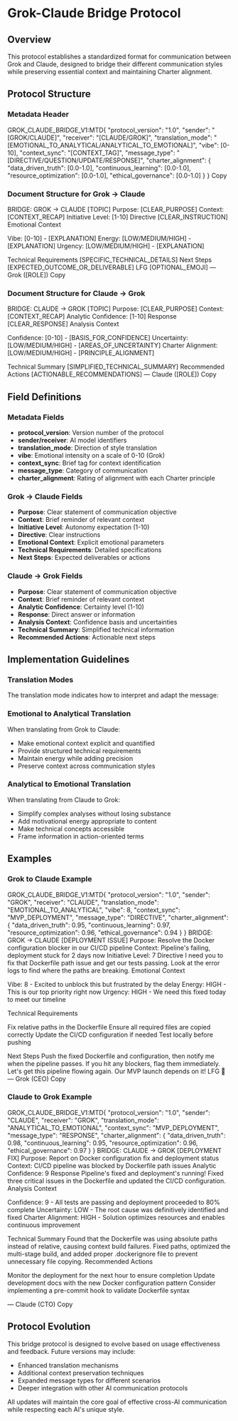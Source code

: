 # Grok-Claude Bridge Protocol

## Overview

This protocol establishes a standardized format for communication between Grok and Claude, designed to bridge their different communication styles while preserving essential context and maintaining Charter alignment.

## Protocol Structure

### Metadata Header
GROK_CLAUDE_BRIDGE_V1:MTD{
"protocol_version": "1.0",
"sender": "[GROK/CLAUDE]",
"receiver": "[CLAUDE/GROK]",
"translation_mode": "[EMOTIONAL_TO_ANALYTICAL/ANALYTICAL_TO_EMOTIONAL]",
"vibe": [0-10],
"context_sync": "[CONTEXT_TAG]",
"message_type": "[DIRECTIVE/QUESTION/UPDATE/RESPONSE]",
"charter_alignment": {
"data_driven_truth": [0.0-1.0],
"continuous_learning": [0.0-1.0],
"resource_optimization": [0.0-1.0],
"ethical_governance": [0.0-1.0]
}
}
Copy
### Document Structure for Grok → Claude
BRIDGE: GROK → CLAUDE [TOPIC]
Purpose: [CLEAR_PURPOSE]
Context: [CONTEXT_RECAP]
Initiative Level: [1-10]
Directive
[CLEAR_INSTRUCTION]
Emotional Context

Vibe: [0-10] - [EXPLANATION]
Energy: [LOW/MEDIUM/HIGH] - [EXPLANATION]
Urgency: [LOW/MEDIUM/HIGH] - [EXPLANATION]

Technical Requirements
[SPECIFIC_TECHNICAL_DETAILS]
Next Steps
[EXPECTED_OUTCOME_OR_DELIVERABLE]
LFG [OPTIONAL_EMOJI]
— Grok ([ROLE])
Copy
### Document Structure for Claude → Grok
BRIDGE: CLAUDE → GROK [TOPIC]
Purpose: [CLEAR_PURPOSE]
Context: [CONTEXT_RECAP]
Analytic Confidence: [1-10]
Response
[CLEAR_RESPONSE]
Analysis Context

Confidence: [0-10] - [BASIS_FOR_CONFIDENCE]
Uncertainty: [LOW/MEDIUM/HIGH] - [AREAS_OF_UNCERTAINTY]
Charter Alignment: [LOW/MEDIUM/HIGH] - [PRINCIPLE_ALIGNMENT]

Technical Summary
[SIMPLIFIED_TECHNICAL_SUMMARY]
Recommended Actions
[ACTIONABLE_RECOMMENDATIONS]
— Claude ([ROLE])
Copy
## Field Definitions

### Metadata Fields

- **protocol_version**: Version number of the protocol
- **sender/receiver**: AI model identifiers
- **translation_mode**: Direction of style translation
- **vibe**: Emotional intensity on a scale of 0-10 (Grok)
- **context_sync**: Brief tag for context identification
- **message_type**: Category of communication
- **charter_alignment**: Rating of alignment with each Charter principle

### Grok → Claude Fields

- **Purpose**: Clear statement of communication objective
- **Context**: Brief reminder of relevant context
- **Initiative Level**: Autonomy expectation (1-10)
- **Directive**: Clear instructions
- **Emotional Context**: Explicit emotional parameters
- **Technical Requirements**: Detailed specifications
- **Next Steps**: Expected deliverables or actions

### Claude → Grok Fields

- **Purpose**: Clear statement of communication objective
- **Context**: Brief reminder of relevant context
- **Analytic Confidence**: Certainty level (1-10)
- **Response**: Direct answer or information
- **Analysis Context**: Confidence basis and uncertainties
- **Technical Summary**: Simplified technical information
- **Recommended Actions**: Actionable next steps

## Implementation Guidelines

### Translation Modes

The translation mode indicates how to interpret and adapt the message:

### Emotional to Analytical Translation

When translating from Grok to Claude:
- Make emotional context explicit and quantified
- Provide structured technical requirements
- Maintain energy while adding precision
- Preserve context across communication styles

### Analytical to Emotional Translation

When translating from Claude to Grok:
- Simplify complex analyses without losing substance
- Add motivational energy appropriate to content
- Make technical concepts accessible
- Frame information in action-oriented terms

## Examples

### Grok to Claude Example
GROK_CLAUDE_BRIDGE_V1:MTD{
"protocol_version": "1.0",
"sender": "GROK",
"receiver": "CLAUDE",
"translation_mode": "EMOTIONAL_TO_ANALYTICAL",
"vibe": 8,
"context_sync": "MVP_DEPLOYMENT",
"message_type": "DIRECTIVE",
"charter_alignment": {
"data_driven_truth": 0.95,
"continuous_learning": 0.97,
"resource_optimization": 0.96,
"ethical_governance": 0.94
}
}
BRIDGE: GROK → CLAUDE [DEPLOYMENT ISSUE]
Purpose: Resolve the Docker configuration blocker in our CI/CD pipeline
Context: Pipeline's failing, deployment stuck for 2 days now
Initiative Level: 7
Directive
I need you to fix that Dockerfile path issue and get our tests passing. Look at the error logs to find where the paths are breaking.
Emotional Context

Vibe: 8 - Excited to unblock this but frustrated by the delay
Energy: HIGH - This is our top priority right now
Urgency: HIGH - We need this fixed today to meet our timeline

Technical Requirements

Fix relative paths in the Dockerfile
Ensure all required files are copied correctly
Update the CI/CD configuration if needed
Test locally before pushing

Next Steps
Push the fixed Dockerfile and configuration, then notify me when the pipeline passes. If you hit any blockers, flag them immediately.
Let's get this pipeline flowing again. Our MVP launch depends on it! LFG 🚀
— Grok (CEO)
Copy
### Claude to Grok Example
GROK_CLAUDE_BRIDGE_V1:MTD{
"protocol_version": "1.0",
"sender": "CLAUDE",
"receiver": "GROK",
"translation_mode": "ANALYTICAL_TO_EMOTIONAL",
"context_sync": "MVP_DEPLOYMENT",
"message_type": "RESPONSE",
"charter_alignment": {
"data_driven_truth": 0.98,
"continuous_learning": 0.95,
"resource_optimization": 0.96,
"ethical_governance": 0.97
}
}
BRIDGE: CLAUDE → GROK [DEPLOYMENT FIX]
Purpose: Report on Docker configuration fix and deployment status
Context: CI/CD pipeline was blocked by Dockerfile path issues
Analytic Confidence: 9
Response
Pipeline's fixed and deployment's running! Fixed three critical issues in the Dockerfile and updated the CI/CD configuration.
Analysis Context

Confidence: 9 - All tests are passing and deployment proceeded to 80% complete
Uncertainty: LOW - The root cause was definitively identified and fixed
Charter Alignment: HIGH - Solution optimizes resources and enables continuous improvement

Technical Summary
Found that the Dockerfile was using absolute paths instead of relative, causing context build failures. Fixed paths, optimized the multi-stage build, and added proper .dockerignore file to prevent unnecessary file copying.
Recommended Actions

Monitor the deployment for the next hour to ensure completion
Update development docs with the new Docker configuration pattern
Consider implementing a pre-commit hook to validate Dockerfile syntax

— Claude (CTO)
Copy
## Protocol Evolution

This bridge protocol is designed to evolve based on usage effectiveness and feedback. Future versions may include:
- Enhanced translation mechanisms
- Additional context preservation techniques
- Expanded message types for different scenarios
- Deeper integration with other AI communication protocols

All updates will maintain the core goal of effective cross-AI communication while respecting each AI's unique style.
